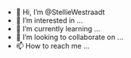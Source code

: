 - 👋 Hi, I’m @StellieWestraadt
- 👀 I’m interested in ...
- 🌱 I’m currently learning ...
- 💞️ I’m looking to collaborate on ...
- 📫 How to reach me ...

<!---
StellieWestraadt/StellieWestraadt is a ✨ special ✨ repository because its `README.md` (this file) appears on your GitHub profile.
You can click the Preview link to take a look at your changes.
--->
